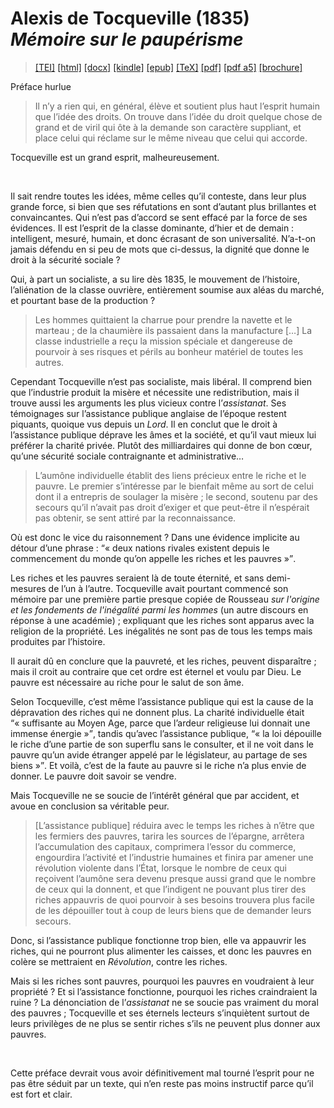 # Alexis de Tocqueville (1835)  <em>Mémoire sur le paupérisme</em> 

>  <a target="_blank" title="Source XML/TEI" class="mime48 tei" href="https://hurlus.github.io/tei/tocqueville1835_pauperisme.xml">[TEI]</a>  <a target="_blank" title="HTML une page" class="mime48 html" href="https://hurlus.github.io/tocqueville1835_pauperisme/tocqueville1835_pauperisme.html">[html]</a>  <a target="_blank" title="Bureautique (LibreOffice, MS.Word)" class="mime48 docx" href="https://hurlus.github.io/tocqueville1835_pauperisme/tocqueville1835_pauperisme.docx">[docx]</a>  <a target="_blank" title="Amazon.kindle" class="mime48 mobi" href="https://hurlus.github.io/tocqueville1835_pauperisme/tocqueville1835_pauperisme.mobi">[kindle]</a>  <a target="_blank" title="EPUB, pour liseuses et téléphones" class="mime48 epub" href="https://hurlus.github.io/tocqueville1835_pauperisme/tocqueville1835_pauperisme.epub">[epub]</a>  <a target="_blank" title="LaTeX" class="mime48 tex" href="https://hurlus.github.io/tocqueville1835_pauperisme/tocqueville1835_pauperisme.tex">[TeX]</a>  <a target="_blank" title="PDF à imprimer, A4 2 colonnes" class="mime48 pdf" href="https://hurlus.github.io/tocqueville1835_pauperisme/tocqueville1835_pauperisme.pdf">[pdf]</a>  <a target="_blank" title="PDF à lire, A5 une colonne" class="mime48 a5" href="https://hurlus.github.io/tocqueville1835_pauperisme/tocqueville1835_pauperisme_a5.pdf">[pdf a5]</a>  <a target="_blank" title="Brochure à agrafer, pdf imposé pour imprimante recto/verso" class="mime48 brochure" href="https://hurlus.github.io/tocqueville1835_pauperisme/tocqueville1835_pauperisme_brochure.pdf">[brochure]</a> 



<article xmlns="http://www.w3.org/1999/xhtml">
  <p class="label">Préface hurlue</p>
  <blockquote class="quote">Il n’y a rien qui, en général, élève et soutient plus haut l’esprit humain que l’idée des droits. On trouve dans l’idée du droit quelque chose de grand et de viril qui ôte à la demande son caractère suppliant, et place celui qui réclame sur le même niveau que celui qui accorde.</blockquote>
  <p class="p noindent">Tocqueville est un grand esprit, malheureusement.</p>
  <br class="space "/>
  <p class="p noindent">Il sait rendre toutes les idées, même celles qu’il conteste, dans leur plus grande force, si bien que ses réfutations en sont d’autant plus brillantes et convaincantes. Qui n’est pas d’accord se sent effacé par la force de ses évidences. Il est l’esprit de la classe dominante, d’hier et de demain : intelligent, mesuré, humain, et donc écrasant de son universalité. N’a-t-on jamais défendu en si peu de mots que ci-dessus, la dignité que donne le droit à la sécurité sociale ?</p>
  <p class="p">Qui, à part un socialiste, a su lire dès 1835, le mouvement de l’histoire, l’aliénation de la classe ouvrière, entièrement soumise aux aléas du marché, et pourtant base de la production ?</p>
  <blockquote class="quote">Les hommes quittaient la charrue pour prendre la navette et le marteau ; de la chaumière ils passaient dans la manufacture […] La classe industrielle a reçu la mission spéciale et dangereuse de pourvoir à ses risques et périls au bonheur matériel de toutes les autres.</blockquote>
  <p class="p noindent">Cependant Tocqueville n’est pas socialiste, mais libéral. Il comprend bien que l’industrie produit la misère et nécessite une redistribution, mais il trouve aussi les arguments les plus vicieux contre l’<em>assistanat</em>. Ses témoignages sur l’assistance publique anglaise de l’époque restent piquants, quoique vus depuis un <em>Lord</em>. Il en conclut que le droit à l’assistance publique déprave les âmes et la société, et qu’il vaut mieux lui préférer la charité privée. Plutôt des milliardaires qui donne de bon cœur, qu’une sécurité sociale contraignante et administrative… </p>
  <blockquote class="quote">L’aumône individuelle établit des liens précieux entre le riche et le pauvre. Le premier s’intéresse par le bienfait même au sort de celui dont il a entrepris de soulager la misère ; le second, soutenu par des secours qu’il n’avait pas droit d’exiger et que peut-être il n’espérait pas obtenir, se sent attiré par la reconnaissance.</blockquote>
  <p class="p noindent">Où est donc le vice du raisonnement ? Dans une évidence implicite au détour d’une phrase : <q class="quote">« deux nations rivales existent depuis le commencement du monde qu’on appelle les riches et les pauvres »</q>.</p>
  <p class="p">Les riches et les pauvres seraient là de toute éternité, et sans demi-mesures de l’un à l’autre. Tocqueville avait pourtant commencé son mémoire par une première partie presque copiée de Rousseau <cite class="title">sur l'origine et les fondements de l'inégalité parmi les hommes</cite> (un autre discours en réponse à une académie) ; expliquant que les riches sont apparus avec la religion de la propriété. Les inégalités ne sont pas de tous les temps mais produites par l’histoire.</p>
  <p class="p">Il aurait dû en conclure que la pauvreté, et les riches, peuvent disparaître ; mais il croit au contraire que cet ordre est éternel et voulu par Dieu. Le pauvre est nécessaire au riche pour le salut de son âme.</p>
  <p class="p">Selon Tocqueville, c’est même l’assistance publique qui est la cause de la dépravation des riches qui ne donnent plus. La charité individuelle était <q class="quote">« suffisante au Moyen Age, parce que l’ardeur religieuse lui donnait une immense énergie »</q>, tandis qu’avec l’assistance publique, <q class="quote">« la loi dépouille le riche d’une partie de son superflu sans le consulter, et il ne voit dans le pauvre qu’un avide étranger appelé par le législateur, au partage de ses biens »</q>. Et voilà, c’est de la faute au pauvre si le riche n’a plus envie de donner. Le pauvre doit savoir se vendre.</p>
  <p class="p">Mais Tocqueville ne se soucie de l’intérêt général que par accident, et avoue en conclusion sa véritable peur.</p>
  <blockquote class="quote">[L’assistance publique] réduira avec le temps les riches à n’être que les fermiers des pauvres, tarira les sources de l’épargne, arrêtera l’accumulation des capitaux, comprimera l’essor du commerce, engourdira l’activité et l’industrie humaines et finira par amener une révolution violente dans l’État, lorsque le nombre de ceux qui reçoivent l’aumône sera devenu presque aussi grand que le nombre de ceux qui la donnent, et que l’indigent ne pouvant plus tirer des riches appauvris de quoi pourvoir à ses besoins trouvera plus facile de les dépouiller tout à coup de leurs biens que de demander leurs secours.</blockquote>
  <p class="p noindent">Donc, si l’assistance publique fonctionne trop bien, elle va appauvrir les riches, qui ne pourront plus alimenter les caisses, et donc les pauvres en colère se mettraient en <em>Révolution</em>, contre les riches.</p>
  <p class="p">Mais si les riches sont pauvres, pourquoi les pauvres en voudraient à leur propriété ? Et si l’assistance fonctionne, pourquoi les riches craindraient la ruine ? La dénonciation de l’<em>assistanat</em> ne se soucie pas vraiment du moral des pauvres ; Tocqueville et ses éternels lecteurs s’inquiètent surtout de leurs privilèges de ne plus se sentir riches s’ils ne peuvent plus donner aux pauvres.</p>
  <br class="space "/>
  <p class="p noindent">Cette préface devrait vous avoir définitivement mal tourné l’esprit pour ne pas être séduit par un texte, qui n’en reste pas moins instructif parce qu’il est fort et clair.</p>
  <br class="space vfill"/>
  <section class="footnotes"/>
</article>
